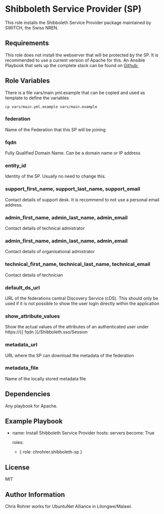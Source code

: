 Shibboleth Service Provider (SP)
=========

This role installs the Shibboleth Service Provider package maintained by SWITCH, the Swiss NREN. 

Requirements
------------

This role does not install the webserver that will be protected by the SP. It is recommended to use a current version of Apache for this. An Ansible Playbook that sets up the complete stack can be found on [Github:](https://github.com/ubuntunet/eduID_ServiceProvider "Shibboleth Service Provider")

Role Variables
--------------

There is a file vars/main.yml.example that can be copied and used as template to define the variables

```
cp vars/main.yml.example vars/main.example
```

### federation
Name of the Federation that this SP will be joining

### fqdn 
Fully Qualified Domain Name. Can be a domain name or IP address

### entity_id
Identity of the SP. Usually no need to change this.

### support_first_name, support_last_name, support_email
Contact details of support desk. It is recommend to not use a personal email address.

### admin_first_name, admin_last_name, admin_email
Contact details of technical admistrator

### admin_first_name, admin_last_name, admin_email
Contact details of organisational admistrator

### technical_first_name, technical_last_name, technical_email
Contact details of technician

### default_ds_url
URL of the federations central Discovery Service (cDS). This should only be used if it is not possible to show the user login directly within the application

### show_attribute_values
Show the actual values of the attributes of an authenticated user under https://{{ fqdn }}/Shibboleth.sso/Session

### metadata_url
URL where the SP can download the metadata of the federation

### metadata_file
Name of the locally stored metadata file



Dependencies
------------

Any playbook for Apache.

Example Playbook
----------------

- name: Install Shibboleth Service Provider
  hosts: servers
  become: True

  roles:
    - { role: chrohrer.shibboleth-sp }


License
-------

MIT

Author Information
------------------

Chris Rohrer works for UbuntuNet Alliance in Lilongwe/Malawi.